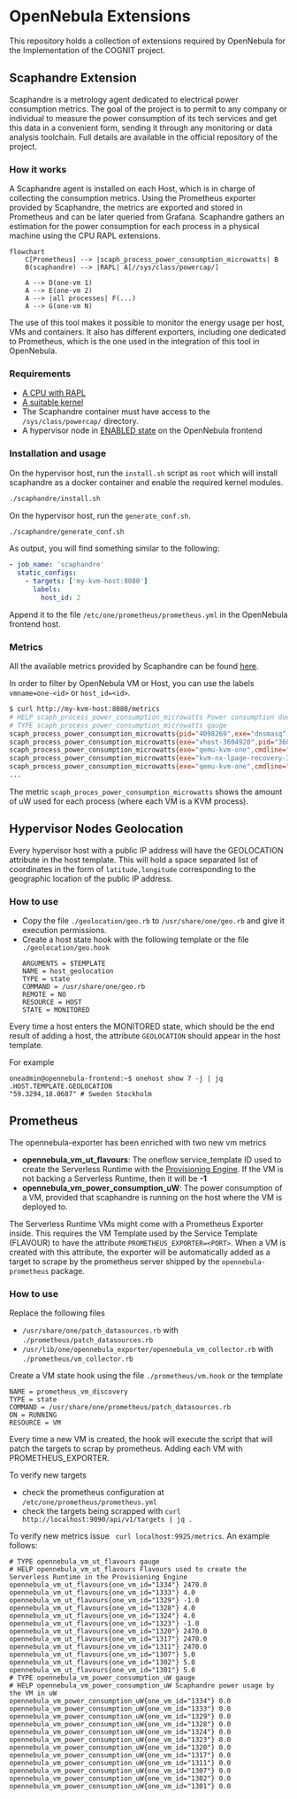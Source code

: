 # OpenNebula Extensions

This repository holds a collection of extensions required by OpenNebula for the Implementation of the COGNIT project.

## Scaphandre Extension

Scaphandre is a metrology agent dedicated to electrical power consumption metrics. The goal of the project is to permit to any company or individual to measure the power consumption of its tech services and get this data in a convenient form, sending it through any monitoring or data analysis toolchain. Full details are available in the official repository of the project.

### How it works

A Scaphandre agent is installed on each Host, which is in charge of collecting the consumption metrics. Using the Prometheus exporter provided by Scaphandre, the metrics are exported and stored in Prometheus and can be later queried from Grafana. Scaphandre gathers an estimation for the power consumption for each process in a physical machine using the CPU RAPL extensions.

```mermaid
flowchart
    C[Prometheus] --> |scaph_process_power_consumption_microwatts| B
    B(scaphandre) --> |RAPL| A[//sys/class/powercap/]

    A --> D(one-vm 1)
    A --> E(one-vm 2)
    A --> |all processes| F(...)
    A --> G(one-vm N)
```
The use of this tool makes it possible to monitor the energy usage per host, VMs and containers. It also has different exporters, including one dedicated to Prometheus, which is the one used in the integration of this tool in OpenNebula.

### Requirements

- [A CPU with RAPL](https://hubblo-org.github.io/scaphandre-documentation/compatibility.html#checking-rapl-is-available-on-your-cpu)
- [A suitable kernel](https://hubblo-org.github.io/scaphandre-documentation/references/sensor-powercap_rapl.html#pre-requesites)
- The Scaphandre container must have access to the `/sys/class/powercap/` directory.
- A hypervisor node in [ENABLED state](https://docs.opennebula.io/6.8/management_and_operations/host_cluster_management/hosts.html#host-states) on the OpenNebula frontend

### Installation and usage

On the hypervisor host, run the `install.sh` script as `root` which will install scaphandre as a docker container and enable the required kernel modules.

```bash
./scaphandre/install.sh
```

On the hypervisor host, run the `generate_conf.sh`.

```bash
./scaphandre/generate_conf.sh
```

As output, you will find something similar to the following:

```yaml
- job_name: 'scaphandre'
  static_configs:
    - targets: ['my-kvm-host:8080']
      labels:
        host_id: 2
```

Append it to the file `/etc/one/prometheus/prometheus.yml` in the OpenNebula frontend host.

### Metrics

All the available metrics provided by Scaphandre can be found [here](https://hubblo-org.github.io/scaphandre-documentation/references/metrics.html).

In order to filter by OpenNebula VM or Host, you can use the labels `vmname=one-<id>` or `host_id=<id>`.

```bash
$ curl http://my-kvm-host:8080/metrics
# HELP scaph_process_power_consumption_microwatts Power consumption due to the process, measured on at the topology level, in microwatts
# TYPE scaph_process_power_consumption_microwatts gauge
scaph_process_power_consumption_microwatts{pid="4098269",exe="dnsmasq",cmdline="/usr/sbin/dnsmasq-x/run/dnsmasq/dnsmasq.pid-udnsmasq-7/etc/dnsmasq.d,.dpkg-dist,.dpkg-old,.dpkg-new--local-service--trust-anchor=.,20326,8,2,e06d44b80b8f1d39a95c0b0d7c65d08458e880409bbc683457104237c7f8ec8d"} 0
scaph_process_power_consumption_microwatts{exe="vhost-3604920",pid="3604946",cmdline=""} 3817
scaph_process_power_consumption_microwatts{exe="qemu-kvm-one",cmdline="/usr/bin/qemu-kvm-one-nameguest=one-524,...",exe="qemu-kvm-one",pid="3604920"} 125986
scaph_process_power_consumption_microwatts{exe="kvm-nx-lpage-recovery-3603755",cmdline="",pid="3603762"} 0
scaph_process_power_consumption_microwatts{exe="qemu-kvm-one",cmdline="/usr/bin/qemu-kvm-one-nameguest=one-523,...",exe="qemu-kvm-one",pid="3603755"} 129804
...
```

The metric `scaph_proces_power_consumption_microwatts` shows the amount of uW used for each process (where each VM is a KVM process).

## Hypervisor Nodes Geolocation

Every hypervisor host with a public IP address will have the GEOLOCATION attribute in the host template. This will hold a space separated list of coordinates in the form of `latitude,longitude` corresponding to the geographic location of the public IP address.


### How to use

- Copy the file `./geolocation/geo.rb` to `/usr/share/one/geo.rb` and give it execution permissions.
- Create a host state hook with the following template or the file `./geolocation/geo.hook`
  ```
  ARGUMENTS = $TEMPLATE
  NAME = host_geolocation
  TYPE = state
  COMMAND = /usr/share/one/geo.rb
  REMOTE = NO
  RESOURCE = HOST
  STATE = MONITORED
  ```

Every time a host enters the MONITORED state, which should be the end result of adding a host, the attribute `GEOLOCATION` should appear in the host template.

For example

```
oneadmin@opennebula-frontend:~$ onehost show 7 -j | jq .HOST.TEMPLATE.GEOLOCATION
"59.3294,18.0687" # Sweden Stockholm
```

## Prometheus

The opennebula-exporter has been enriched with two new vm metrics
- **opennebula_vm_ut_flavours**: The oneflow service_template ID used to create the Serverless Runtime with the [Provisioning Engine](https://github.com/SovereignEdgeEU-COGNIT/provisioning-engine). If the VM is not backing a Serverless Runtime, then it will be **-1**
- **opennebula_vm_power_consumption_uW**: The power consumption of a VM, provided that scaphandre is running on the host where the VM is deployed to.

The Serverless Runtime VMs might come with a Prometheus Exporter inside. This requires the VM Template used by the Service Template (FLAVOUR) to have the attribute `PROMETHEUS_EXPORTER=<PORT>`. When a VM is created with this attribute, the exporter will be automatically added as a target to scrape by the prometheus server shipped by the `opennebula-prometheus` package.

### How to use

Replace the following files

- `/usr/share/one/patch_datasources.rb` with `./prometheus/patch_datasources.rb`
- `/usr/lib/one/opennebula_exporter/opennebula_vm_collector.rb` with `./prometheus/vm_collector.rb`


Create a VM state hook using the file `./prometheus/vm.hook` or the template

```
NAME = prometheus_vm_discovery
TYPE = state
COMMAND = /usr/share/one/prometheus/patch_datasources.rb
ON = RUNNING
RESOURCE = VM
```

Every time a new VM is created, the hook will execute the script that will patch the targets to scrap by prometheus. Adding each VM with PROMETHEUS_EXPORTER.

To verify new targets

- check the prometheus configuration at `/etc/one/prometheus/prometheus.yml`
- check the targets being scrapped with `curl http://localhost:9090/api/v1/targets | jq .`

To verify new metrics issue ` curl localhost:9925/metrics`. An example follows:

```
# TYPE opennebula_vm_ut_flavours gauge
# HELP opennebula_vm_ut_flavours Flavours used to create the Serverless Runtime in the Provisioning Engine
opennebula_vm_ut_flavours{one_vm_id="1334"} 2470.0
opennebula_vm_ut_flavours{one_vm_id="1333"} 4.0
opennebula_vm_ut_flavours{one_vm_id="1329"} -1.0
opennebula_vm_ut_flavours{one_vm_id="1328"} 4.0
opennebula_vm_ut_flavours{one_vm_id="1324"} 4.0
opennebula_vm_ut_flavours{one_vm_id="1323"} -1.0
opennebula_vm_ut_flavours{one_vm_id="1320"} 2470.0
opennebula_vm_ut_flavours{one_vm_id="1317"} 2470.0
opennebula_vm_ut_flavours{one_vm_id="1311"} 2470.0
opennebula_vm_ut_flavours{one_vm_id="1307"} 5.0
opennebula_vm_ut_flavours{one_vm_id="1302"} 5.0
opennebula_vm_ut_flavours{one_vm_id="1301"} 5.0
# TYPE opennebula_vm_power_consumption_uW gauge
# HELP opennebula_vm_power_consumption_uW Scaphandre power usage by the VM in uW
opennebula_vm_power_consumption_uW{one_vm_id="1334"} 0.0
opennebula_vm_power_consumption_uW{one_vm_id="1333"} 0.0
opennebula_vm_power_consumption_uW{one_vm_id="1329"} 0.0
opennebula_vm_power_consumption_uW{one_vm_id="1328"} 0.0
opennebula_vm_power_consumption_uW{one_vm_id="1324"} 0.0
opennebula_vm_power_consumption_uW{one_vm_id="1323"} 0.0
opennebula_vm_power_consumption_uW{one_vm_id="1320"} 0.0
opennebula_vm_power_consumption_uW{one_vm_id="1317"} 0.0
opennebula_vm_power_consumption_uW{one_vm_id="1311"} 0.0
opennebula_vm_power_consumption_uW{one_vm_id="1307"} 0.0
opennebula_vm_power_consumption_uW{one_vm_id="1302"} 0.0
opennebula_vm_power_consumption_uW{one_vm_id="1301"} 0.0
```

